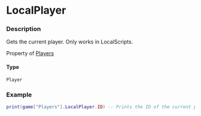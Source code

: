 # LocalPlayer

### Description

Gets the current player. Only works in LocalScripts.

Property of [Players](/classes/Players/)

#### Type

`Player`

### Example

```lua
print(game["Players"].LocalPlayer.ID) -- Prints the ID of the current player
```
